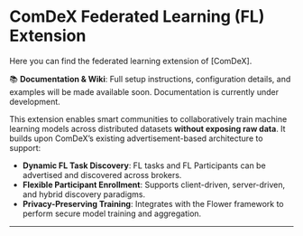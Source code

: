 # ComDeX Federated Learning (FL) Extension

Here you can find the federated learning extension of [ComDeX].

📚 **Documentation & Wiki**: Full setup instructions, configuration details, and examples will be made available soon. Documentation is currently under development.

This extension enables smart communities to collaboratively train machine learning models across distributed datasets **without exposing raw data**. It builds upon ComDeX’s existing advertisement-based architecture to support:

- **Dynamic FL Task Discovery**: FL tasks and FL Participants can be advertised and discovered across brokers.
- **Flexible Participant Enrollment**: Supports client-driven, server-driven, and hybrid discovery paradigms.
- **Privacy-Preserving Training**: Integrates with the Flower framework to perform secure model training and aggregation.
---
